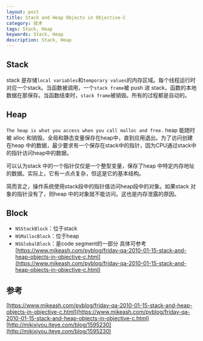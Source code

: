 ```yaml
---
layout: post
title: Stack and Heap Objects in Objective-C
category: 技术
tags: Stack, Heap
keywords: Stack, Heap
description: Stack, Heap
---
```



## Stack
stack 是存储`local variables`和`temporary values`的内存区域。每个线程运行时对应一个stack。当函数被调用，一个`stack frame`被 push 进 stack，函数的本地数据在那保存。当函数结束时，`stack frame`被销毁。所有的过程都是自动的。

## Heap
`The heap is what you access when you call malloc and free.`
heap 能随时被 alloc 和销毁。全局和静态变量保存在heap中，直到应用退出。为了访问创建在heap 中的数据，最少要求有一个保存在stack中的指针，因为CPU通过stack中的指针访问heap中的数据。

可以认为stack 中的一个指针仅仅是一个整型变量，保存了heap 中特定内存地址的数据。实际上，它有一点点复杂，但这是它的基本结构。

简而言之，操作系统使用stack段中的指针值访问heap段中的对象。如果stack 对象的指针没有了，则heap 中的对象就不能访问。这也是内存泄露的原因。

## Block

- `NSStackBlock`：位于stack
- `NSMallocBlock`：位于heap
- `NSGlobalBlock`：是code segment的一部分
具体可参考[https://www.mikeash.com/pyblog/friday-qa-2010-01-15-stack-and-heap-objects-in-objective-c.html](https://www.mikeash.com/pyblog/friday-qa-2010-01-15-stack-and-heap-objects-in-objective-c.html)



## 参考
[https://www.mikeash.com/pyblog/friday-qa-2010-01-15-stack-and-heap-objects-in-objective-c.html](https://www.mikeash.com/pyblog/friday-qa-2010-01-15-stack-and-heap-objects-in-objective-c.html)
[http://mikixiyou.iteye.com/blog/1595230](http://mikixiyou.iteye.com/blog/1595230)

